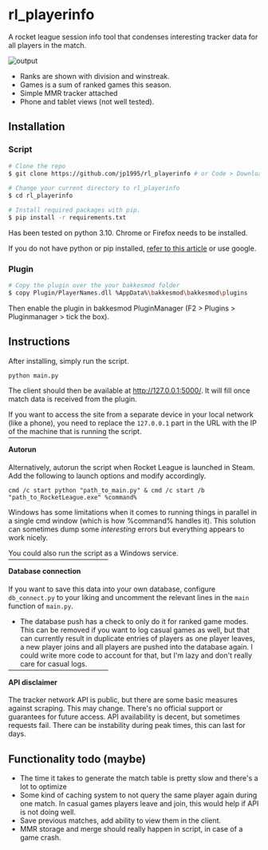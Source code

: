 # rl_playerinfo

A rocket league session info tool that condenses interesting tracker data for all players in the match.

![output](https://cdn.discordapp.com/attachments/533998516876607511/1091743564150603847/new3.png)

* Ranks are shown with division and winstreak.
* Games is a sum of ranked games this season.
* Simple MMR tracker attached
* Phone and tablet views (not well tested).


## Installation

### Script

```bash
# Clone the repo
$ git clone https://github.com/jp1995/rl_playerinfo # or Code > Download ZIP
    
# Change your current directory to rl_playerinfo
$ cd rl_playerinfo

# Install required packages with pip.
$ pip install -r requirements.txt
```

Has been tested on python 3.10. Chrome or Firefox needs to be installed.

If you do not have python or pip installed, [refer to this article](https://www.dataquest.io/blog/install-pip-windows/) or use google.

### Plugin
```bash
# Copy the plugin over the your bakkesmod folder
$ copy Plugin/PlayerNames.dll %AppData%\bakkesmod\bakkesmod\plugins
```

Then enable the plugin in bakkesmod PluginManager (F2 > Plugins > Pluginmanager > tick the box).

## Instructions
After installing, simply run the script.

`python main.py`

The client should then be available at http://127.0.0.1:5000/. It will fill once match data is received from the plugin. 

If you want to access the site from a separate device in your local network (like a phone), you need to replace the `127.0.0.1` part in the URL with the IP of the machine that is running the script.
<hr style="margin-top: -10px;margin-bottom: -5px;width: 200px">

#### Autorun

Alternatively, autorun the script when Rocket League is launched in Steam.
Add the following to launch options and modify accordingly.

`cmd /c start python "path_to_main.py" & cmd /c start /b "path_to_RocketLeague.exe" %command%`

Windows has some limitations when it comes to running things in parallel in a single cmd window (which is how %command% handles it). This solution can sometimes dump some *interesting* errors but everything appears to work nicely.

You could also run the script as a Windows service.
<hr style="margin-top: -10px;margin-bottom: -5px;width: 200px">

#### Database connection

If you want to save this data into your own database, configure `db_connect.py` to your liking and uncomment the relevant lines in the `main` function of `main.py`.

* The database push has a check to only do it for ranked game modes. This can be removed if you want to log casual games as well, but that can currently result in duplicate entries of players as one player leaves, a new player joins and all players are pushed into the database again. I could write more code to account for that, but I'm lazy and don't really care for casual logs.
<hr style="margin-top: -10px;margin-bottom: -5px;width: 200px">

#### API disclaimer

The tracker network API is public, but there are some basic measures against scraping.
This may change. There's no official support or guarantees for future access.
API availability is decent, but sometimes requests fail. There can be instability during peak times, this can last for days.

## Functionality todo (maybe)

* The time it takes to generate the match table is pretty slow and there's a lot to optimize
* Some kind of caching system to not query the same player again during one match. In casual games players leave and join, this would help if API is not doing well.
* Save previous matches, add ability to view them in the client.
* MMR storage and merge should really happen in script, in case of a game crash.